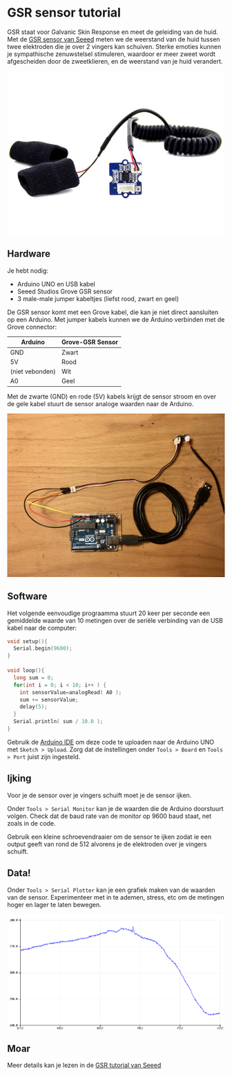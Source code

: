 # GSR sensor tutorial

GSR staat voor Galvanic Skin Response en meet de geleiding van de huid. Met de [GSR sensor van Seeed](http://wiki.seeedstudio.com/Grove-GSR_Sensor/) meten we de weerstand van de huid tussen twee elektroden die je over 2 vingers kan schuiven. Sterke emoties kunnen je sympathische zenuwstelsel stimuleren, waardoor er meer zweet wordt afgescheiden door de zweetklieren, en de weerstand van je huid verandert. 

![GSR sensor](images/gsr.jpg)

## Hardware

Je hebt nodig:

* Arduino UNO en USB kabel
* Seeed Studios Grove GSR sensor
* 3 male-male jumper kabeltjes (liefst rood, zwart en geel)

De GSR sensor komt met een Grove kabel, die kan je niet direct aansluiten op een Arduino. Met jumper kabels kunnen we de Arduino verbinden met de Grove connector:

| Arduino | Grove-GSR Sensor |
|------------------|---------|
| GND              | Zwart  |
| 5V               | Rood   |
| (niet vebonden)  | Wit    |
| A0               | Geel   |

Met de zwarte (GND) en rode (5V) kabels krijgt de sensor stroom en over de gele kabel stuurt de sensor analoge waarden naar de Arduino.

![Hardware aansluitingen](images/hardware.jpg)

## Software

Het volgende eenvoudige prograamma stuurt 20 keer per seconde een gemiddelde waarde van 10 metingen over de seriële verbinding van de USB kabel naar de computer:

```cpp
void setup(){
  Serial.begin(9600);
}

void loop(){
  long sum = 0;
  for(int i = 0; i < 10; i++ ) {
    int sensorValue=analogRead( A0 );
    sum += sensorValue;
    delay(5);
  }
  Serial.println( sum / 10.0 );
}
```

Gebruik de [Arduino IDE](https://www.arduino.cc/en/Main/Software) om deze code te uploaden naar de Arduino UNO met `Sketch > Upload`.  Zorg dat de instellingen onder `Tools > Board` en `Tools > Port` juist zijn ingesteld.

## Ijking

Voor je de sensor over je vingers schuift moet je de sensor ijken. 

Onder `Tools > Serial Monitor` kan je de waarden die de Arduino doorstuurt volgen. Check dat de baud rate van de monitor op 9600 baud staat, net zoals in de code.

Gebruik een kleine schroevendraaier om de sensor te ijken zodat ie een output geeft van rond de 512 alvorens je de elektroden over je vingers schuift.

## Data!

Onder `Tools > Serial Plotter` kan je een grafiek maken van de waarden van de sensor. Experimenteer met in te ademen, stress, etc om de metingen hoger en lager te laten bewegen.

![Serial monitor](images/monitor.png)

## Moar

Meer details kan je lezen in de [GSR tutorial van Seeed](http://wiki.seeedstudio.com/Grove-GSR_Sensor/) 